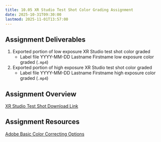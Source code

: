 ```yaml
---
title: 10.05 XR Studio Test Shot Color Grading Assignment
date: 2025-10-31T09:30:00
lastmod: 2025-11-01T13:57:00
---
```


## Assignment Deliverables

1. Exported portion of low exposure XR Studio test shot color graded
   - Label file YYYY-MM-DD Lastname Firstname low exposure color graded (`.mp4`)
1. Exported portion of high exposure XR Studio test shot color graded
   - Label file YYYY-MM-DD Lastname Firstname high exposure color graded (`.mp4`)

## Assignment Overview

[XR Studio Test Shot Download Link](https://ciaart-my.sharepoint.com/:f:/g/personal/jkuehnle_cia_edu/Ety-1z6CTONDgjKq7Vgoj3IB_o0p_lI9Xkq6hC-t5IGsaw?e=IGO9H7)

## Assignment Resources

[Adobe Basic Color Correcting Options](https://helpx.adobe.com/premiere/desktop/correct-color/color-correction-fundamentals/basic-color-correction-options.html)
